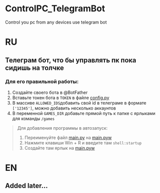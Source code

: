 # ControlPC_TelegramBot
Control you pc from any devices use telegram bot
# RU
## Телеграм бот, что бы управлять пк пока сидишь на толчке
### Для его правильной работы:
1. Создайте своего бота в @BotFather
2. Вставьте токен бота в `TOKEN` в файле [config.py](config.py)
3. В массиве `ALLOWED_IDS`добавить свой id в телеграме в формате `['12345']`, можно добавить несколько аккаунтов
4. В переменной `GAMES_DIR` добавьте прямой путь к папке с ярлыками для команды `/games`
> Для добавления программы в автозапуск:
> 1. Переименуйте файл [main.py](main.py) на [main.pyw](main.py)
> 2. Нажмите клавиши Win + R и введите там `shell:startup`
> 3. Создайте там ярлык на [main.pyw](main.py)
# EN
## Added later...
